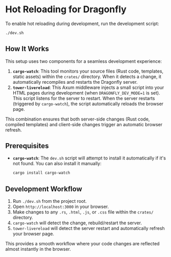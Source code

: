# Hot Reloading for Dragonfly

To enable hot reloading during development, run the development script:

```bash
./dev.sh
```

## How It Works

This setup uses two components for a seamless development experience:

1.  **`cargo-watch`**: This tool monitors your source files (Rust code, templates, static assets) within the `crates/` directory. When it detects a change, it automatically recompiles and restarts the Dragonfly server.
2.  **`tower-livereload`**: This Axum middleware injects a small script into your HTML pages during development (when `DRAGONFLY_DEV_MODE=1` is set). This script listens for the server to restart. When the server restarts (triggered by `cargo-watch`), the script automatically reloads the browser page.

This combination ensures that both server-side changes (Rust code, compiled templates) and client-side changes trigger an automatic browser refresh.

## Prerequisites

- **`cargo-watch`**: The `dev.sh` script will attempt to install it automatically if it's not found. You can also install it manually:
  ```bash
  cargo install cargo-watch
  ```

## Development Workflow

1.  Run `./dev.sh` from the project root.
2.  Open `http://localhost:3000` in your browser.
3.  Make changes to any `.rs`, `.html`, `.js`, or `.css` file within the `crates/` directory.
4.  `cargo-watch` will detect the change, rebuild/restart the server.
5.  `tower-livereload` will detect the server restart and automatically refresh your browser page.

This provides a smooth workflow where your code changes are reflected almost instantly in the browser.
